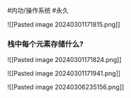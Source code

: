 #内功/操作系统 #永久 

![[Pasted image 20240301171815.png]]


### 栈中每个元素存储什么?

![[Pasted image 20240301171824.png]]


![[Pasted image 20240301171941.png]]


![[Pasted image 20240306235156.png]]


